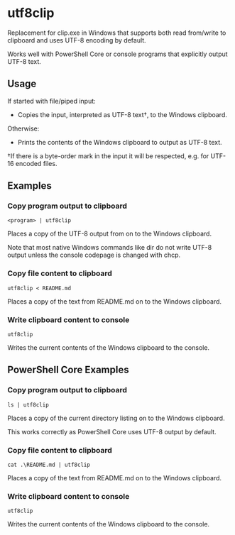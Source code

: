 # utf8clip
Replacement for clip.exe in Windows that supports both read from/write to clipboard and uses UTF-8 encoding by default.

Works well with PowerShell Core or console programs that explicitly output UTF-8 text.

## Usage
If started with file/piped input:
- Copies the input, interpreted as UTF-8 text†, to the Windows clipboard.

Otherwise:
- Prints the contents of the Windows clipboard to output as UTF-8 text.

†If there is a byte-order mark in the input it will be respected, e.g. for UTF-16 encoded files.

## Examples

### Copy program output to clipboard
```
<program> | utf8clip
```
Places a copy of the UTF-8 output from <program> on to the Windows clipboard.

Note that most native Windows commands like dir do not write UTF-8 output unless the console codepage is changed with chcp.

### Copy file content to clipboard
```
utf8clip < README.md
```
Places a copy of the text from README.md on to the Windows clipboard.

### Write clipboard content to console
```
utf8clip
```
Writes the current contents of the Windows clipboard to the console.

## PowerShell Core Examples

### Copy program output to clipboard
```
ls | utf8clip
```
Places a copy of the current directory listing on to the Windows clipboard.

This works correctly as PowerShell Core uses UTF-8 output by default.

### Copy file content to clipboard
```
cat .\README.md | utf8clip
```
Places a copy of the text from README.md on to the Windows clipboard.

### Write clipboard content to console
```
utf8clip
```
Writes the current contents of the Windows clipboard to the console.
